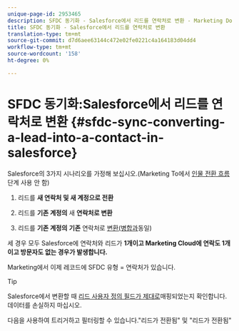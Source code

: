 ```yaml
---
unique-page-id: 2953465
description: SFDC 동기화 - Salesforce에서 리드를 연락처로 변환 - Marketing Docs - 제품 설명서
title: SFDC 동기화 - Salesforce에서 리드를 연락처로 변환
translation-type: tm+mt
source-git-commit: d7d6aee63144c472e02fe0221c4a164183d04dd4
workflow-type: tm+mt
source-wordcount: '158'
ht-degree: 0%

---
```



# SFDC 동기화:Salesforce에서 리드를 연락처로 변환 {#sfdc-sync-converting-a-lead-into-a-contact-in-salesforce}

Salesforce의 3가지 시나리오를 가정해 보십시오.(Marketing To에서 [인물 전환 흐름](../../../../product-docs/core-marketo-concepts/smart-campaigns/flow-actions/convert-person.md) 단계 사용 안 함)

1. 리드를 **새 연락처 및 새 계정으로 전환**
1. 리드를 **기존 계정의** 새 **연락처로 변환**

1. 리드를 **기존 계정의** **기존** 연락처로 [변환(병합과](sfdc-sync-merging-a-lead-contact-person.md)동일)

세 경우 모두 Salesforce에 연락처와 리드가 **1개이고 Marketing Cloud에 연락도 1개이고 방문자도 없는 경우가 발생합니다.**

Marketing에서 이제 레코드에 SFDC 유형 = 연락처가 있습니다.

>[!TIP]
>
>Salesforce에서 변환할 때 [리드 사용자 정의 필드가 제대로](https://help.salesforce.com/apex/HTViewHelpDoc?id=customize_mapleads.htm)매핑되었는지 확인합니다. 데이터를 손실하지 마십시오.

다음을 사용하여 트리거하고 필터링할 수 있습니다.&quot;리드가 전환됨&quot; 및 &quot;리드가 전환됨&quot;